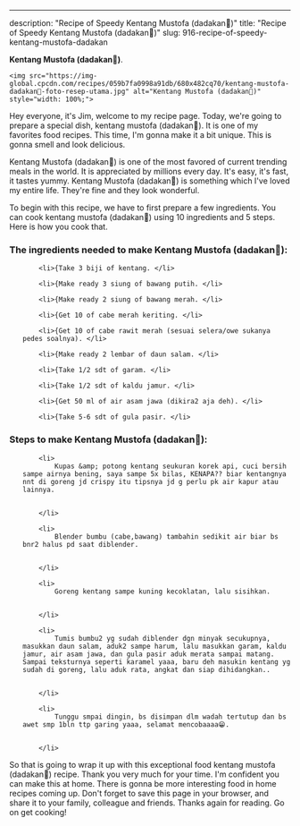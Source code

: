 ---
description: "Recipe of Speedy Kentang Mustofa (dadakan🤤)"
title: "Recipe of Speedy Kentang Mustofa (dadakan🤤)"
slug: 916-recipe-of-speedy-kentang-mustofa-dadakan

<p>
	<strong>Kentang Mustofa (dadakan🤤)</strong>. 
	
</p>
<p>
	
	<img src="https://img-global.cpcdn.com/recipes/059b7fa0998a91db/680x482cq70/kentang-mustofa-dadakan🤤-foto-resep-utama.jpg" alt="Kentang Mustofa (dadakan🤤)" style="width: 100%;">
	
	
</p>
<p>
	Hey everyone, it's Jim, welcome to my recipe page. Today, we're going to prepare a special dish, kentang mustofa (dadakan🤤). It is one of my favorites food recipes. This time, I'm gonna make it a bit unique. This is gonna smell and look delicious.
</p>
	
<p>
	Kentang Mustofa (dadakan🤤) is one of the most favored of current trending meals in the world. It is appreciated by millions every day. It's easy, it's fast, it tastes yummy. Kentang Mustofa (dadakan🤤) is something which I've loved my entire life. They're fine and they look wonderful.
</p>
<p>
	
</p>

<p>
To begin with this recipe, we have to first prepare a few ingredients. You can cook kentang mustofa (dadakan🤤) using 10 ingredients and 5 steps. Here is how you cook that.
</p>

<h3>The ingredients needed to make Kentang Mustofa (dadakan🤤):</h3>

<ol>
	
		<li>{Take 3 biji of kentang. </li>
	
		<li>{Make ready 3 siung of bawang putih. </li>
	
		<li>{Make ready 2 siung of bawang merah. </li>
	
		<li>{Get 10 of cabe merah keriting. </li>
	
		<li>{Get 10 of cabe rawit merah (sesuai selera/owe sukanya pedes soalnya). </li>
	
		<li>{Make ready 2 lembar of daun salam. </li>
	
		<li>{Take 1/2 sdt of garam. </li>
	
		<li>{Take 1/2 sdt of kaldu jamur. </li>
	
		<li>{Get 50 ml of air asam jawa (dikira2 aja deh). </li>
	
		<li>{Take 5-6 sdt of gula pasir. </li>
	
</ol>
<p>
	
</p>

<h3>Steps to make Kentang Mustofa (dadakan🤤):</h3>

<ol>
	
		<li>
			Kupas &amp; potong kentang seukuran korek api, cuci bersih sampe airnya bening, saya sampe 5x bilas, KENAPA?? biar kentangnya nnt di goreng jd crispy itu tipsnya jd g perlu pk air kapur atau lainnya.
			
			
		</li>
	
		<li>
			Blender bumbu (cabe,bawang) tambahin sedikit air biar bs bnr2 halus pd saat diblender.
			
			
		</li>
	
		<li>
			Goreng kentang sampe kuning kecoklatan, lalu sisihkan.
			
			
		</li>
	
		<li>
			Tumis bumbu2 yg sudah diblender dgn minyak secukupnya, masukkan daun salam, aduk2 sampe harum, lalu masukkan garam, kaldu jamur, air asam jawa, dan gula pasir aduk merata sampai matang. Sampai teksturnya seperti karamel yaaa, baru deh masukin kentang yg sudah di goreng, lalu aduk rata, angkat dan siap dihidangkan..
			
			
		</li>
	
		<li>
			Tunggu smpai dingin, bs disimpan dlm wadah tertutup dan bs awet smp 1bln ttp garing yaaa, selamat mencobaaaa😁.
			
			
		</li>
	
</ol>

<p>
	
</p>

<p>
	So that is going to wrap it up with this exceptional food kentang mustofa (dadakan🤤) recipe. Thank you very much for your time. I'm confident you can make this at home. There is gonna be more interesting food in home recipes coming up. Don't forget to save this page in your browser, and share it to your family, colleague and friends. Thanks again for reading. Go on get cooking!
</p>
